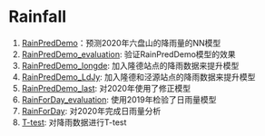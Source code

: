 # Rainfall
1. [RainPredDemo](RainPredDemo)：预测2020年六盘山的降雨量的NN模型
2. [RainPredDemo_evaluation](RainPredDemo_evaluation): 验证RainPredDemo模型的效果
3. [RainPredDemo_longde](RainPredDemo_longde): 加入隆德站点的降雨数据来提升模型
4. [RainPredDemo_LdJy](RainPredDemo_LdJy): 加入隆德和泾源站点的降雨数据来提升模型
5. [RainPredDemo_last](RainPredDemo_last): 对2020年使用了修正模型
6. [RainForDay_evaluation](RainForDay_evaluation): 使用2019年检验了日雨量模型
7. [RainForDay](RainForDay): 对2020年完成日雨量分析
8. [T-test](T-test): 对降雨数据进行T-test